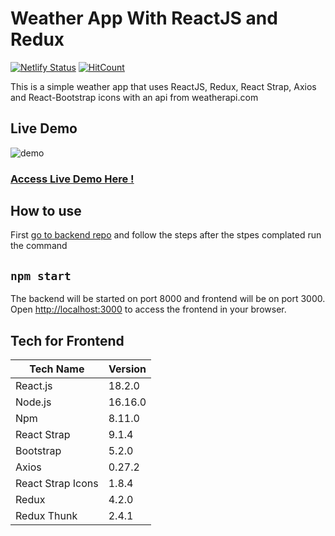 # Weather App With ReactJS and Redux

[![Netlify Status](https://api.netlify.com/api/v1/badges/f4954ad7-8ef8-4916-a18e-535c14ba07f5/deploy-status)](https://app.netlify.com/sites/weather-app-by-ridvan/deploys) [![HitCount](https://hits.dwyl.com/RıdvanErenEldem/weather.svg?style=flat-square)](http://hits.dwyl.com/RıdvanErenEldem/weather)


This is a simple weather app that uses ReactJS, Redux, React Strap, Axios and React-Bootstrap icons with an api from weatherapi.com

## Live Demo

![demo](https://user-images.githubusercontent.com/62355565/187891976-27bb89b7-8fce-44cc-a66f-c2376b71ea39.gif)

### [Access Live Demo Here !](https://weather-app-by-ridvan.netlify.app/)

## How to use

First [go to backend repo](https://github.com/RidvanErenEldem/weather-backend/) and follow the steps after the stpes complated run the command

## `npm start`

The backend will be started on port 8000 and frontend will be on port 3000.\
Open [http://localhost:3000](http://localhost:3000) to access the frontend in your browser.

## Tech for Frontend

| Tech Name | Version|
| ------ | ------ |
|React.js | 18.2.0 |
|Node.js | 16.16.0|
|Npm| 8.11.0 |
|React Strap| 9.1.4|
|Bootstrap| 5.2.0|
|Axios|0.27.2|
|React Strap Icons|1.8.4|
|Redux|4.2.0|
|Redux Thunk| 2.4.1|

